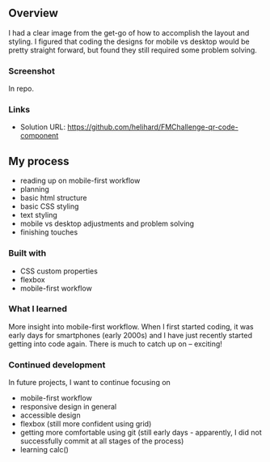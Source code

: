 ## Overview

I had a clear image from the get-go of how to accomplish the layout and styling. I figured that coding the designs for mobile vs desktop would be pretty straight forward, but found they still required some problem solving.


### Screenshot

In repo.


### Links

- Solution URL: https://github.com/helihard/FMChallenge-qr-code-component


## My process

- reading up on mobile-first workflow
- planning
- basic html structure
- basic CSS styling
- text styling
- mobile vs desktop adjustments and problem solving
- finishing touches


### Built with

- CSS custom properties
- flexbox
- mobile-first workflow


### What I learned

More insight into mobile-first workflow. When I first started coding, it was early days for smartphones (early 2000s) and I have just recently started getting into code again. There is much to catch up on – exciting!


### Continued development

In future projects, I want to continue focusing on

- mobile-first workflow 
- responsive design in general
- accessible design
- flexbox (still more confident using grid)
- getting more comfortable using git (still early days - apparently, I did not successfully commit at all stages of the process)
- learning calc()